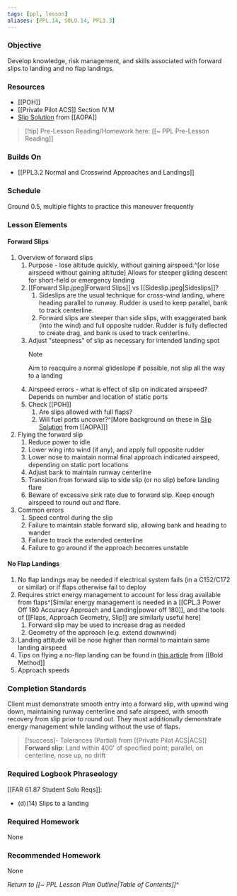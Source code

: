 ```yaml
---
tags: [ppl, lesson]
aliases: [PPL.14, SOLO.14, PPL3.3]
---
```

### Objective
Develop knowledge, risk management, and skills associated with forward slips to landing and no flap landings.

### Resources
- [[POH]]
- [[Private Pilot ACS]] Section IV.M
- [Slip Solution](https://www.aopa.org/news-and-media/all-news/2009/january/flight-training-magazine/slip-solution) from [[AOPA]]

> [!tip] Pre-Lesson Reading/Homework here: [[~ PPL Pre-Lesson Reading]]

### Builds On
- [[PPL3.2 Normal and Crosswind Approaches and Landings]]

### Schedule
Ground 0.5, multiple flights to practice this maneuver frequently

### Lesson Elements

#### Forward Slips
1. Overview of forward slips
	1. Purpose - lose altitude quickly, without gaining airspeed.^[or lose airspeed without gaining altitude] Allows for steeper gliding descent for short-field or emergency landing
	2. [[Forward Slip.jpeg|Forward Slips]] vs [[Sideslip.jpeg|Sideslips]]?
		1. Sideslips are the usual technique for cross-wind landing, where heading parallel to runway. Rudder is used to keep parallel, bank to track centerline.
		2. Forward slips are steeper than side slips, with exaggerated bank (into the wind) and full opposite rudder. Rudder is fully deflected to create drag, and bank is used to track centerline.
	3. Adjust "steepness" of slip as necessary for intended landing spot
		> [!note] 
		> Aim to reacquire a normal glideslope if possible, not slip all the way to a landing
	1. Airspeed errors - what is effect of slip on indicated airspeed? Depends on number and location of static ports
	2. Check [[POH]]
		1. Are slips allowed with full flaps? 
		2. Will fuel ports uncover?^[More background on these in [Slip Solution](https://www.aopa.org/news-and-media/all-news/2009/january/flight-training-magazine/slip-solution) from [[AOPA]]]
2. Flying the forward slip
	1. Reduce power to idle
	2. Lower wing into wind (if any), and apply full opposite rudder 
	4. Lower nose to maintain normal final approach indicated airspeed, depending on static port locations
	5. Adjust bank to maintain runway centerline
	6. Transition from forward slip to side slip (or no slip) before landing flare
	7. Beware of excessive sink rate due to forward slip. Keep enough airspeed to round out and flare.
3. Common errors
	1. Speed control during the slip
	2. Failure to maintain stable forward slip, allowing bank and heading to wander
	3. Failure to track the extended centerline
	4. Failure to go around if the approach becomes unstable

#### No Flap Landings
1. No flap landings may be needed if electrical system fails (in a C152/C172 or similar) or if flaps otherwise fail to deploy
2. Requires strict energy management to account for less drag available from flaps^[Similar energy management is needed in a [[CPL.3 Power Off 180 Accuracy Approach and Landing|power off 180]], and the tools of [[Flaps, Approach Geometry, Slip]] are similarly useful here]
	1. Forward slip may be used to increase drag as needed
	2. Geometry of the approach (e.g. extend downwind)
3. Landing attitude will be nose higher than normal to maintain same landing airspeed
4. Tips on flying a no-flap landing can be found in [this article](https://www.boldmethod.com/blog/learn-to-fly/manuevers/how-to-fly-a-no-flap-landing-pattern-through-touchdown/) from [[Bold Method]]
5. Approach speeds

### Completion Standards
Client must demonstrate smooth entry into a forward slip, with upwind wing down, maintaining runway centerline and safe airspeed, with smooth recovery from slip prior to round out. They must additionally demonstrate energy management while landing without the use of flaps.

> [!success]- Tolerances (Partial) from [[Private Pilot ACS|ACS]]
> **Forward slip**: Land within 400' of specified point; parallel, on centerline, nose up, no drift

### Required Logbook Phraseology
[[FAR 61.87 Student Solo Reqs]]: 
- (d)(14) Slips to a landing

### Required Homework
None

### Recommended Homework
None 

*Return to [[~ PPL Lesson Plan Outline|Table of Contents]]^*